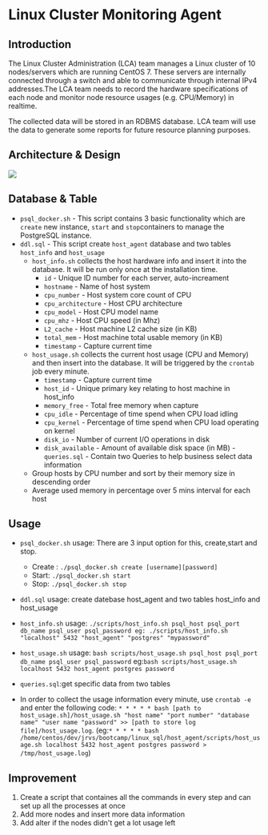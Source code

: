 # Linux Cluster Monitoring Agent

## Introduction

The Linux Cluster Administration (LCA) team manages a Linux cluster of 10 nodes/servers which are running CentOS 7. These servers are internally connected through a switch and able to communicate through internal IPv4 addresses.The LCA team needs to record the hardware specifications of each node and monitor node resource usages (e.g. CPU/Memory) in realtime.

The collected data will be stored in an RDBMS database. LCA team will use the data to generate some reports for future resource planning purposes.

## Architecture & Design

![](/images/design.png)

## Database & Table 
- `psql_docker.sh` - This script contains 3 basic functionality which are `create` new instance, `start` and `stop`containers to manage the PostgreSQL instance. 
- `ddl.sql` - This script create `host_agent` database and two tables `host_info` and `host_usage`
    -  `host_info.sh` collects the host hardware info and insert it into the database. It will be run only once at the installation time.
        * `id` - Unique ID number for each server, auto-increament
        * `hostname` - Name of host system
        * `cpu_number` - Host system core count of CPU
        * `cpu_architecture` - Host CPU architecture 
        * `cpu_model` - Host CPU model name 
        * `cpu_mhz` - Host CPU speed (in Mhz)
        * `L2_cache` - Host machine L2 cache size (in KB)
        * `total_mem` - Host machine total usable memory (in KB)
        * `timestamp` - Capture current time 
    - `host_usage.sh` collects the current host usage (CPU and Memory) and then insert into the database. It will be triggered by the `crontab` job every minute.
        * `timestamp` - Capture current time 
        * `host_id` - Unique primary key relating to host machine in host_info
        * `memory_free` - Total free memory when capture 
        * `cpu_idle` - Percentage of time spend when CPU load idling
        * `cpu_kernel` - Percentage of time spend when CPU load operating on kernel
        * `disk_io` - Number of current I/O operations in disk
        * `disk_available` - Amount of available disk space (in MB)
-`queries.sql` - Contain two Queries to help business select data information
    * Group hosts by CPU number and sort by their memory size in descending order
    * Average used memory in percentage over 5 mins interval for each host
        
    
## Usage
- `psql_docker.sh` usage: There are 3 input option for this, create,start and stop.
    * Create : `./psql_docker.sh create [username][password]`
    * Start: `./psql_docker.sh start `
    * Stop: `./psql_docker.sh stop`

- `ddl.sql` usage: create datebase host_agent and two tables host_info and host_usage

- `host_info.sh` usage: `./scripts/host_info.sh psql_host psql_port db_name psql_user psql_password
eg: ./scripts/host_info.sh "localhost" 5432 "host_agent" "postgres" "mypassword"`

-  `host_usage.sh` usage: `bash scripts/host_usage.sh psql_host psql_port db_name psql_user psql_password`
eg:`bash scripts/host_usage.sh localhost 5432 host_agent postgres password`

- `queries.sql`:get specific data from two tables

- In order to collect the usage information every minute, use `crontab -e` and enter the following code: `* * * * * bash [path to host_usage.sh]/host_usage.sh "host name" "port number" "database name" "user name "password" >> [path to store log file]/host_usage.log`. (eg:`* * * * * bash /home/centos/dev/jrvs/bootcamp/linux_sql/host_agent/scripts/host_usage.sh localhost 5432 host_agent postgres password > /tmp/host_usage.log`) 

## Improvement
1. Create a script that containes all the commands in every step and can set up all the processes at once 
2. Add more nodes and insert more data information 
3. Add alter if the nodes didn't get a lot usage left
